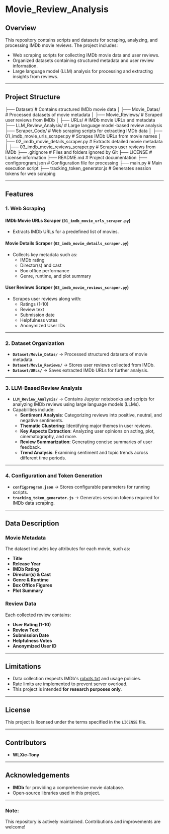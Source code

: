 # **Movie_Review_Analysis**

## **Overview**
This repository contains scripts and datasets for scraping, analyzing, and processing IMDb movie reviews. The project includes:
- Web scraping scripts for collecting IMDb movie data and user reviews.
- Organized datasets containing structured metadata and user review information.
- Large language model (LLM) analysis for processing and extracting insights from reviews.

---

## **Project Structure**
├── Dataset/                              # Contains structured IMDb movie data
│   ├── Movie_Datas/                      # Processed datasets of movie metadata
│   ├── Movie_Reviews/                    # Scraped user reviews from IMDb
│   ├── URLs/                             # IMDb movie URLs and metadata
├── LLM_Review_Analysis/                  # Large language model-based review analysis
├── Scraper_Code/                         # Web scraping scripts for extracting IMDb data
│   ├── 01_imdb_movie_urls_scraper.py     # Scrapes IMDb URLs from movie names
│   ├── 02_imdb_movie_details_scraper.py  # Extracts detailed movie metadata
│   ├── 03_imdb_movie_reviews_scraper.py  # Scrapes user reviews from IMDb
├── .gitignore                            # Files and folders ignored by Git
├── LICENSE                               # License information
├── README.md                             # Project documentation
├── configprogram.json                    # Configuration file for processing
├── main.py                               # Main execution script
├── tracking_token_generator.js           # Generates session tokens for web scraping


---

## **Features**

### **1. Web Scraping**
#### **IMDb Movie URLs Scraper** (`01_imdb_movie_urls_scraper.py`)
- Extracts IMDb URLs for a predefined list of movies.

#### **Movie Details Scraper** (`02_imdb_movie_details_scraper.py`)
- Collects key metadata such as:
  - IMDb rating  
  - Director(s) and cast  
  - Box office performance  
  - Genre, runtime, and plot summary  

#### **User Reviews Scraper** (`03_imdb_movie_reviews_scraper.py`)
- Scrapes user reviews along with:
  - Ratings (1-10)  
  - Review text  
  - Submission date  
  - Helpfulness votes  
  - Anonymized User IDs  

---

### **2. Dataset Organization**
- **`Dataset/Movie_Datas/`** → Processed structured datasets of movie metadata.  
- **`Dataset/Movie_Reviews/`** → Stores user reviews collected from IMDb.  
- **`Dataset/URLs/`** → Saves extracted IMDb URLs for further analysis.  

---

### **3. LLM-Based Review Analysis**
- **`LLM_Review_Analysis/`** → Contains Jupyter notebooks and scripts for analyzing IMDb reviews using large language models (LLMs).  
- Capabilities include:
  - **Sentiment Analysis**: Categorizing reviews into positive, neutral, and negative sentiments.  
  - **Thematic Clustering**: Identifying major themes in user reviews.  
  - **Key Aspects Extraction**: Analyzing user opinions on acting, plot, cinematography, and more.  
  - **Review Summarization**: Generating concise summaries of user feedback.  
  - **Trend Analysis**: Examining sentiment and topic trends across different time periods.  

---

### **4. Configuration and Token Generation**
- **`configprogram.json`** → Stores configurable parameters for running scripts.  
- **`tracking_token_generator.js`** → Generates session tokens required for IMDb data scraping.  

---

## **Data Description**
### **Movie Metadata**
The dataset includes key attributes for each movie, such as:
- **Title**  
- **Release Year**  
- **IMDb Rating**  
- **Director(s) & Cast**  
- **Genre & Runtime**  
- **Box Office Figures**  
- **Plot Summary**  

### **Review Data**
Each collected review contains:
- **User Rating (1-10)**  
- **Review Text**  
- **Submission Date**  
- **Helpfulness Votes**  
- **Anonymized User ID**  

---

## **Limitations**
- Data collection respects IMDb's [robots.txt](https://www.imdb.com/robots.txt) and usage policies.  
- Rate limits are implemented to prevent server overload.  
- This project is intended **for research purposes only**.  

---

## **License**
This project is licensed under the terms specified in the `LICENSE` file.  

---

## **Contributors**
- **WLXie-Tony**  

---

## **Acknowledgements**
- **IMDb** for providing a comprehensive movie database.  
- Open-source libraries used in this project.  

---

### **Note:**  
This repository is actively maintained. Contributions and improvements are welcome!  
